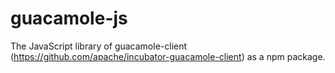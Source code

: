 # guacamole-js
The JavaScript library of guacamole-client (https://github.com/apache/incubator-guacamole-client) as a npm package.
